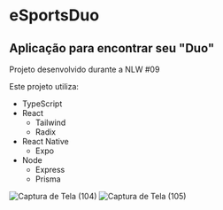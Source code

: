 # eSportsDuo
## **Aplicação para encontrar seu "Duo"**

Projeto desenvolvido durante a NLW #09 <br>

Este projeto utiliza:

- TypeScript
- React
  - Tailwind
  - Radix
- React Native
  - Expo
- Node
  - Express
  - Prisma



![Captura de Tela (104)](https://user-images.githubusercontent.com/83790785/195392364-75d542f8-2f51-4dc2-be38-3267ca3afc9c.png)
![Captura de Tela (105)](https://user-images.githubusercontent.com/83790785/195392543-bc89bdfe-b6e7-4ec8-befe-4c2726ebaaa0.png)
